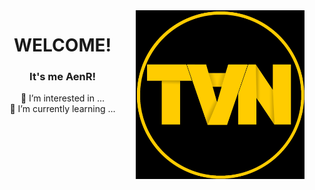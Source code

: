 <a href="#">
<img align="right" height="270px" alt="AenR" src="./logo.jpg" /> 
</a>

<h1 align="center">WELCOME!</h1>

<div align="center">
<h3 align="center">It's me AenR!</h3>
<div>
  👀 I’m interested in ...<br>
  🌱 I’m currently learning ...
</div>
  
</div>
